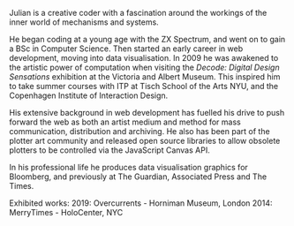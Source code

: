 Julian is a creative coder with a fascination around the workings of the inner world of mechanisms and systems. 

He began coding at a young age with the ZX Spectrum, and went on to gain a BSc in Computer Science. Then started an early career in web development, moving into data visualisation. In 2009 he was awakened to the artistic power of computation when visiting the _Decode: Digital Design Sensations_ exhibition at the Victoria and Albert Museum. This inspired him to take summer courses with ITP at Tisch School of the Arts NYU, and the Copenhagen Institute of Interaction Design.

His extensive background in web development has fuelled his drive to push forward the web as both an artist medium and method for mass communication, distribution and archiving. He also has been part of the plotter art community and released open source libraries to allow obsolete plotters to be controlled via the JavaScript Canvas API.

In his professional life he produces data visualisation graphics for Bloomberg, and previously at The Guardian, Associated Press and The Times.

Exhibited works:
2019: Overcurrents - Horniman Museum, London
2014: MerryTimes - HoloCenter, NYC